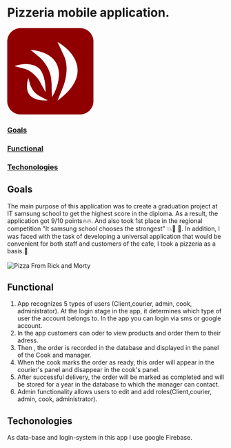 # Pizzeria mobile application.

<img src="https://raw.githubusercontent.com/stranik28/Ometely/master/app/src/main/res/drawable-v24/icon_red.png" 
 width="200" height="200" alt ="Ometely Logo">

###  <a href="#goals"> Goals</a>
###  <a href="#functional"> Functional </a>
###  <a href="#techonologies"> Techonologies </a>
## <a name = "goals"> Goals </a>
The main purpose of this application was to create a graduation project at IT samsung school to get the highest score in the diploma.  As a result, the application got 9/10 points:fire::fire:.  And also took 1st place in the regional competition "It samsung school chooses the strongest" :boom::muscle: 🥇.  In addition, I was faced with the task of developing a universal application that would be convenient for both staff and customers of the cafe, I took a pizzeria as a basis.:pizza:
<br> <br>
![Pizza From Rick and Morty](https://i.imgur.com/ooOYzNE.gif)

## <a name ="functional"> Functional </a>
1. App recognizes 5 types of users (Client,courier, admin, cook, administrator). At the login stage in the app, it determines which type of user the account belongs to. In the app you can login via sms or google account.
2. In the app customers can oder to view products and order them to their adress.
3. Then , the order is recorded in the database and displayed in the panel of the Cook and manager.
4. When the cook marks the order as ready, this order will appear in the courier's panel and disappear in the cook's panel.
5. After successful delivery, the order will be marked as completed and will be stored for a year in the database to which the manager can contact.
6. Admin functionality allows users to edit and add roles(Client,courier, admin, cook, administrator).

## <a name ="techonologies"> Techonologies </a>
As data-base and login-system in this app I use google Firebase.



